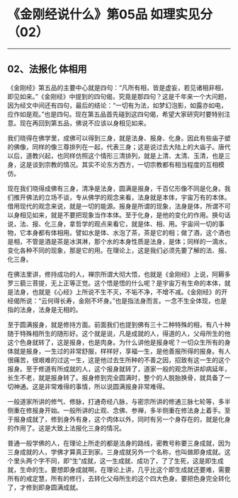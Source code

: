 # 《金刚经说什么》第05品 如理实见分（02）

------

## 02、法报化 体相用

《金刚经》第五品的主要中心就是四句：“凡所有相，皆是虚妄，若见诸相非相，即见如来。”《金刚经》中提到的四句偈，究竟是那四句？这是千年来一个大问题，因为经文中间还有四句，最后的结论：“一切有为法，如梦幻泡影，如露亦如电，应作如是观。”也是四句。现在第五品首先碰到这四句偈，希望大家研究时要特别注意。现在再回到第五品，佛说不应该以身相见如来。

我们晓得在佛学里，成佛可以得到三身，就是法身、报身、化身。因此有些庙子塑的佛像，同样的像三尊排列在一起，代表三身；这是说过去大陆上的大庙子。唐代以后，道教兴起，也同样仿照这个情形三清排列，就是上清、太清、玉清，也是三身，这是谈到宗教的情况。其实不论东方西方，一切宗教都有相当程度的互相模仿。

现在我们晓得成佛有三身，清净是法身，圆满是报身，千百亿形像不同是化身。我们推开佛法的立场不谈，专从佛学的观念来看，法身就是本体，宇宙万有的本体。借用现代的观念来说，就是一切的能源。报身是所谓的现象，法身是体，所谓不可以身相见如来，就是不要把现象当作本体。至于化身，是他的变化的作用。换句话说，法、报、化三身，拿哲学的观点来看它，就是体、相、用。宇宙间一切的事物，它本身都有体相用。譬如水是体、水泡了茶，茶是它的相；做了酒，这个酒也是相，不管是酒是茶是冰淇淋，那个水的本身性质是法身，是体；同样的一滴水，变化各种不同的现象，那是它的用。在理论上，这是我们必须先要了解的法、报、化三身。

在佛法里讲，修持成功的人，禅宗所谓大彻大悟，也就是《金刚经》上说，阿耨多罗三藐三菩提，无上正等正觉。这个悟是悟的什么呢？是宇宙万有生命的本体，就是法身，也就是《心经》上所说不生不灭，不垢不净，不增不减。《金刚经》的开经偈所说：“云何得长寿，金刚不坏身。”也是指法身而言。一念不生全体现，也是指的法身，法身是无相的。

至于圆满报身，就是修持方面。前面我们也提到佛有三十二种特殊的相，有八十种随于特殊相所生的随形好。这个就是说，凡是成就的人，得道的人，父母所生的他这个色身就转了，这是报身，也是肉身。为什么讲他是报身呢？一切众生所有的身体就是报身，一生过的非常舒服，样样好，享福一生，是他善报所得的报身。有人很痛苦，很艰难的过这一生，这是他过去生所种的不善之因，招致有这一生的这个报身。至于修道有所成就的人，这个报身就转了，道家一般的观念所讲却病延年，长生不老，就是报身转了。报身修到完全圆满时，整个的人脱胎换骨，就具备了一切神通。这是非常难得的事情，所以说圆满报身非常难得。

一般道家所讲的修气、修脉，打通奇经八脉，与密宗所讲的修通三脉七轮等，多半侧重在修报身开始。一般所讲的止观、念佛、参禅，多半侧重在修法身上着手。至于报身成就了，修到身外有身，这个肉体以外，同时有另一个身存在的，就是化身的作用了。这是大致上法报化三身的情况。

普通一般学佛的人，在理论上所走的都是法身的路线，密教号称要三身成就，因为三身成就的人，学佛才算真正到家。三身成就另外一个名称，也叫做即身成就。这个里头两个字不同，即“生”成就，这一生成就、成功了，了了生死，这是即生成就，生命的生。要想即身成就啊，在理论上讲，几乎比这个即生成就还要难，需要所有的戒定慧，所有的修行，去转化父母所生的这个四大色身。要把色身完全转化了，才修到即身圆满成就。

